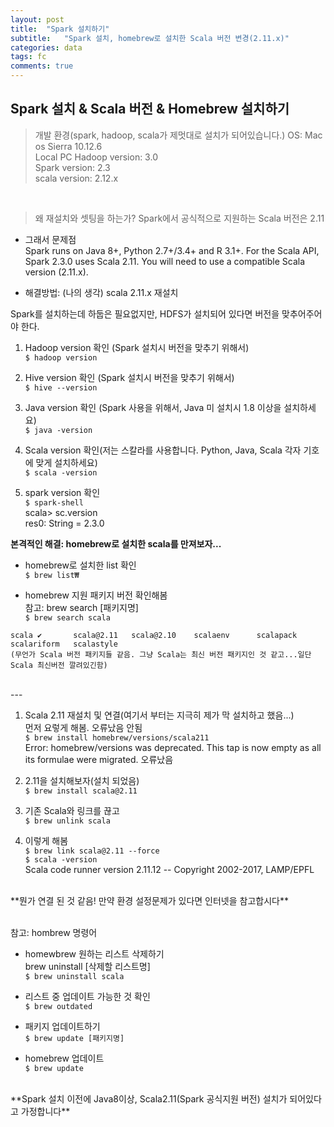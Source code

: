 ```yaml
---
layout: post
title:  "Spark 설치하기"
subtitle:   "Spark 설치, homebrew로 설치한 Scala 버전 변경(2.11.x)"
categories: data
tags: fc
comments: true
---
```


## Spark 설치 & Scala 버전 & Homebrew 설치하기

> 개발 환경(spark, hadoop, scala가 제멋대로 설치가 되어있습니다.)
 OS: Mac os Sierra 10.12.6 <br>
 Local PC Hadoop version: 3.0 <br>
 Spark version: 2.3 <br>
 scala version: 2.12.x

 <br>

 > 왜 재설치와 셋팅을 하는가? Spark에서 공식적으로 지원하는 Scala 버전은 2.11

- 그래서 문제점 <br>
 Spark runs on Java 8+, Python 2.7+/3.4+ and R 3.1+. For the Scala API, Spark 2.3.0 uses Scala 2.11. You will need to use a compatible Scala version (2.11.x).

- 해결방법:
(나의 생각)  scala 2.11.x 재설치

Spark를 설치하는데 하둡은 필요없지만, HDFS가 설치되어 있다면 버전을 맞추어주어야 한다.

1. Hadoop version 확인 (Spark 설치시 버전을 맞추기 위해서)<br>
`$ hadoop version`

2. Hive version 확인 (Spark 설치시 버전을 맞추기 위해서)<br>
`$ hive --version`

3. Java version 확인 (Spark 사용을 위해서, Java 미 설치시 1.8 이상을 설치하세요)<br>
`$ java -version`

4. Scala version 확인(저는 스칼라를 사용합니다. Python, Java, Scala 각자 기호에 맞게 설치하세요)<br>
`$ scala -version`

5. spark version 확인<br>
`$ spark-shell` <br>
scala> sc.version <br>
res0: String = 2.3.0

**본격적인 해결: homebrew로  설치한 scala를 만져보자...**

- homebrew로 설치한 list 확인 <br>
`$ brew list₩`

- homebrew 지원 패키지 버전 확인해봄 <br>
참고: brew search [패키지명] <br>
`$ brew search scala`

```
scala ✔       scala@2.11   scala@2.10    scalaenv      scalapack     scalariform   scalastyle
(무언가 Scala 버전 패키지들 같음. 그냥 Scala는 최신 버전 패키지인 것 같고...일단 Scala 최신버전 깔려있긴함)
```

<br>
---
<br>

1. Scala 2.11 재설치 및 연결(여기서 부터는 지극히 제가 막 설치하고 했음...)<br>
먼저 요렇게 해봄. 오류났음 안됨 <br>
`$ brew install homebrew/versions/scala211`<br>
Error: homebrew/versions was deprecated. This tap is now empty as all its formulae were migrated. 오류났음

2. 2.11을 설치해보자(설치 되었음)<br>
`$ brew install scala@2.11`

3. 기존 Scala와 링크를 끊고 <br>
`$ brew unlink scala`

4. 이렇게 해봄<br>
`$ brew link scala@2.11 --force`<br>
`$ scala -version`<br>
Scala code runner version 2.11.12 -- Copyright 2002-2017, LAMP/EPFL

<br>
**뭔가 연결 된 것 같음! 만약 환경 설정문제가 있다면 인터넷을 참고합시다**
<br>
<br>


참고: hombrew 명령어

-	homewbrew 원하는 리스트 삭제하기<br>
 brew uninstall [삭제할 리스트명]<br>
`$ brew uninstall scala`

- 리스트 중 업데이트 가능한 것 확인<br>
`$ brew outdated`

- 패키지 업데이트하기<br>
`$ brew update [패키지명]`

- homebrew 업데이트<br>
`$ brew update`

<br>
**Spark 설치 이전에 Java8이상, Scala2.11(Spark 공식지원 버전) 설치가 되어있다고 가정합니다**
